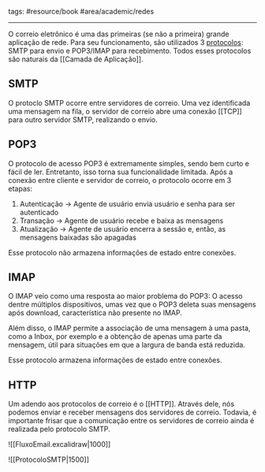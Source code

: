 tags: #resource/book #area/academic/redes
_____________________

O correio eletrônico é uma das primeiras (se não a primeira) grande aplicação de rede. Para seu funcionamento, são utilizados 3 [protocolos](Protocolo.md): SMTP para envio e POP3/IMAP para recebimento. Todos esses protocolos são naturais da [[Camada de Aplicação]].

## SMTP

O protoclo SMTP ocorre entre servidores de correio. Uma vez identificada uma mensagem na fila, o servidor de correio abre uma conexão [[TCP]] para outro servidor SMTP, realizando o envio.
## POP3

O protocolo de acesso POP3 é extremamente simples, sendo bem curto e fácil de ler. Entretanto, isso torna sua funcionalidade limitada.  Após a conexão entre cliente e servidor de correio, o protocolo ocorre em 3 etapas:

1. Autenticação -> Agente de usuário envia usuário e senha para ser autenticado
2. Transação -> Agente de usuário recebe e baixa as mensagens
3. Atualização -> Agente de usuário encerra a sessão e, então, as mensagens baixadas são apagadas
   
Esse protocolo não armazena informações de estado entre conexões.
## IMAP

O IMAP veio como uma resposta ao maior problema do POP3: O acesso dentre múltiplos dispositivos, umas vez que o POP3 deleta suas mensagens após download, característica não presente no IMAP. 

Além disso, o IMAP permite a associação de uma mensagem à uma pasta, como a Inbox, por exemplo e a obtenção de apenas uma parte da mensagem, útil para situações em que a largura de banda está reduzida.

Esse protocolo armazena informações de estado entre conexões.
## HTTP

Um adendo aos protocolos de correio é o [[HTTP]]. Através dele, nós podemos enviar e receber mensagens dos servidores de correio. Todavia, é importante frisar que a comunicação entre os servidores de correio ainda é realizada pelo protocolo SMTP.



![[FluxoEmail.excalidraw|1000]]

![[ProtocoloSMTP|1500]]